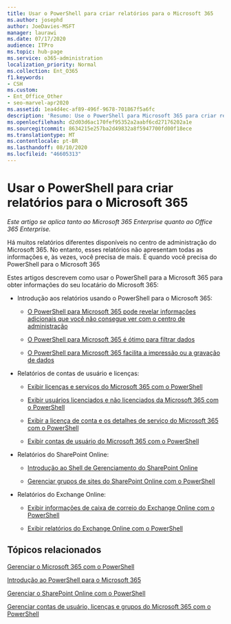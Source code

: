 ```yaml
---
title: Usar o PowerShell para criar relatórios para o Microsoft 365
ms.author: josephd
author: JoeDavies-MSFT
manager: laurawi
ms.date: 07/17/2020
audience: ITPro
ms.topic: hub-page
ms.service: o365-administration
localization_priority: Normal
ms.collection: Ent_O365
f1.keywords:
- CSH
ms.custom:
- Ent_Office_Other
- seo-marvel-apr2020
ms.assetid: 1ea4d4ec-af89-496f-9678-701867f5a6fc
description: 'Resumo: Use o PowerShell para Microsoft 365 para criar relatórios que você não pode produzir no centro de administração do Microsoft 365.'
ms.openlocfilehash: d2d03d6ac170fef95352a2aabf6cd27176202a1e
ms.sourcegitcommit: 8634215e257ba2d49832a8f5947700fd00f18ece
ms.translationtype: MT
ms.contentlocale: pt-BR
ms.lasthandoff: 08/10/2020
ms.locfileid: "46605313"
---
```

# <a name="use-powershell-to-create-reports-for-microsoft-365"></a>Usar o PowerShell para criar relatórios para o Microsoft 365

*Este artigo se aplica tanto ao Microsoft 365 Enterprise quanto ao Office 365 Enterprise.*

Há muitos relatórios diferentes disponíveis no centro de administração do Microsoft 365. No entanto, esses relatórios não apresentam todas as informações e, às vezes, você precisa de mais. É quando você precisa do PowerShell para o Microsoft 365
  
Estes artigos descrevem como usar o PowerShell para a Microsoft 365 para obter informações do seu locatário do Microsoft 365:
  
- Introdução aos relatórios usando o PowerShell para o Microsoft 365:
    
  - [O PowerShell para Microsoft 365 pode revelar informações adicionais que você não consegue ver com o centro de administração](https://technet.microsoft.com/library/dn568034.aspx#reveal)
    
  - [O PowerShell para Microsoft 365 é ótimo para filtrar dados](https://technet.microsoft.com/library/dn568034.aspx#filter)
    
  - [O PowerShell para Microsoft 365 facilita a impressão ou a gravação de dados](https://technet.microsoft.com/library/dn568034.aspx#printsave)
    
- Relatórios de contas de usuário e licenças:
    
  - [Exibir licenças e serviços do Microsoft 365 com o PowerShell](view-licenses-and-services-with-office-365-powershell.md)
    
  - [Exibir usuários licenciados e não licenciados da Microsoft 365 com o PowerShell](view-licensed-and-unlicensed-users-with-office-365-powershell.md)
    
  - [Exibir a licença de conta e os detalhes de serviço do Microsoft 365 com o PowerShell](view-account-license-and-service-details-with-office-365-powershell.md)
    
  - [Exibir contas de usuário do Microsoft 365 com o PowerShell](view-user-accounts-with-office-365-powershell.md)
    
- Relatórios do SharePoint Online:
    
  - [Introdução ao Shell de Gerenciamento do SharePoint Online](https://docs.microsoft.com/powershell/sharepoint/sharepoint-online/connect-sharepoint-online)
    
  - [Gerenciar grupos de sites do SharePoint Online com o PowerShell](https://technet.microsoft.com/library/122f4099-c78d-4cce-bab0-4343b04596ae.aspx)
    
- Relatórios do Exchange Online:
    
  - [Exibir informações de caixa de correio do Exchange Online com o PowerShell](https://technet.microsoft.com/library/13843002-56ca-4b75-81c5-84386522b01b.aspx)
    
  - [Exibir relatórios do Exchange Online com o PowerShell](https://technet.microsoft.com/library/4873a063-9fc4-4ed9-826a-6e935fef61d4.aspx)
    
## <a name="related-topics"></a>Tópicos relacionados

[Gerenciar o Microsoft 365 com o PowerShell](manage-office-365-with-office-365-powershell.md)
  
[Introdução ao PowerShell para o Microsoft 365](getting-started-with-office-365-powershell.md)
  
[Gerenciar o SharePoint Online com o PowerShell](manage-sharepoint-online-with-office-365-powershell.md)
  
[Gerenciar contas de usuário, licenças e grupos do Microsoft 365 com o PowerShell](manage-user-accounts-and-licenses-with-office-365-powershell.md)
  
